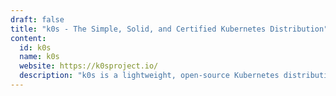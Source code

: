 ```yaml
---
draft: false
title: "k0s - The Simple, Solid, and Certified Kubernetes Distribution"
content:
  id: k0s
  name: k0s
  website: https://k0sproject.io/
  description: "k0s is a lightweight, open-source Kubernetes distribution designed for simplicity and ease of use. It enables seamless deployment and management of Kubernetes workloads on any infrastructure, at any scale."
---
```

